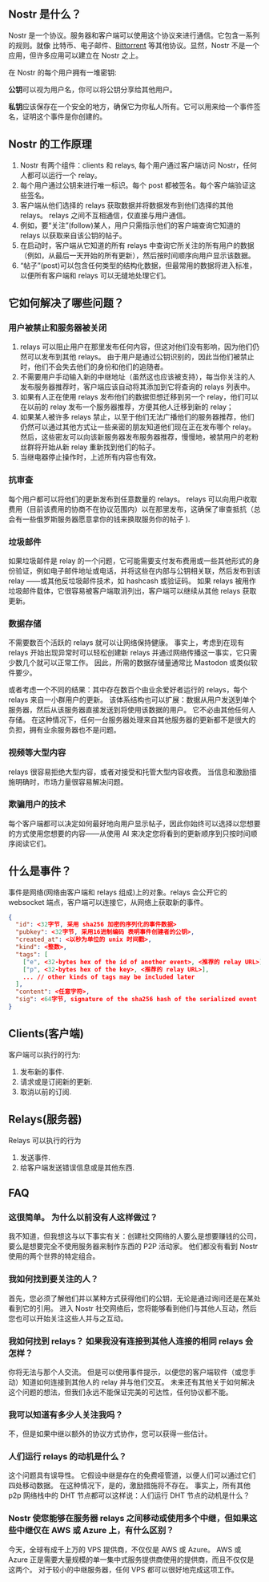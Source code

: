 ## Nostr 是什么？

Nostr 是一个协议。服务器和客户端可以使用这个协议来进行通信。它包含一系列的规则。就像 比特币、电子邮件、[Bittorrent](<https://zh.wikipedia.org/wiki/BitTorrent_(%E5%8D%8F%E8%AE%AE)>) 等其他协议。显然，Nostr 不是一个应用，但许多应用可以建立在 Nostr 之上。

在 Nostr 的每个用户拥有一堆密钥:

**公钥**可以视为用户名，你可以将公钥分享给其他用户。

**私钥**应该保存在一个安全的地方，确保它为你私人所有。它可以用来给一个事件签名，证明这个事件是你创建的。

## Nostr 的工作原理

1. Nostr 有两个组件：clients 和 relays, 每个用户通过客户端访问 Nostr，任何人都可以运行一个 relay。
2. 每个用户通过公钥来进行唯一标识。每个 post 都被签名。每个客户端验证这些签名。
3. 客户端从他们选择的 relays 获取数据并将数据发布到他们选择的其他 relays。 relays 之间不互相通信，仅直接与用户通信。
4. 例如，要“关注”(follow)某人，用户只需指示他们的客户端查询它知道的 relays 以获取来自该公钥的帖子。
5. 在启动时，客户端从它知道的所有 relays 中查询它所关注的所有用户的数据（例如，从最后一天开始的所有更新），然后按时间顺序向用户显示该数据。
6. “帖子”(post)可以包含任何类型的结构化数据，但最常用的数据将进入标准，以便所有客户端和 relays 可以无缝地处理它们。

## 它如何解决了哪些问题？

### 用户被禁止和服务器被关闭

1. relays 可以阻止用户在那里发布任何内容，但这对他们没有影响，因为他们仍然可以发布到其他 relays。 由于用户是通过公钥识别的，因此当他们被禁止时，他们不会失去他们的身份和他们的追随者。
2. 不需要用户手动输入新的中继地址（虽然这也应该被支持），每当你关注的人发布服务器推荐时，客户端应该自动将其添加到它将查询的 relays 列表中。
3. 如果有人正在使用 relays 发布他们的数据但想迁移到另一个 relay，他们可以在以前的 relay 发布一个服务器推荐，方便其他人迁移到新的 relay；
4. 如果某人被许多 relays 禁止，以至于他们无法广播他们的服务器推荐，他们仍然可以通过其他方式让一些亲密的朋友知道他们现在正在发布哪个 relay。 然后，这些密友可以向该新服务器发布服务器推荐，慢慢地，被禁用户的老粉丝群将开始从新 relay 重新找到他们的帖子。
5. 当继电器停止操作时，上述所有内容也有效。

### 抗审查

每个用户都可以将他们的更新发布到任意数量的 relays。
relays 可以向用户收取费用（目前该费用的协商不在协议范围内）以在那里发布，这确保了审查抵抗（总会有一些俄罗斯服务器愿意拿你的钱来换取服务你的帖子 ).

### 垃圾邮件

如果垃圾邮件是 relay 的一个问题，它可能需要支付发布费用或一些其他形式的身份验证，例如电子邮件地址或电话，并将这些在内部与公钥相关联，然后发布到该 relay ——或其他反垃圾邮件技术，如 hashcash 或验证码。 如果 relays 被用作垃圾邮件载体，它很容易被客户端取消列出，客户端可以继续从其他 relays 获取更新。

### 数据存储

不需要数百个活跃的 relays 就可以让网络保持健康。 事实上，考虑到在现有 relays 开始出现异常时可以轻松创建新 relays 并通过网络传播这一事实，它只需少数几个就可以正常工作。 因此，所需的数据存储量通常比 Mastodon 或类似软件要少。

或者考虑一个不同的结果：其中存在数百个由业余爱好者运行的 relays，每个 relays 来自一小群用户的更新。 该体系结构也可以扩展：数据从用户发送到单个服务器，然后从该服务器直接发送到将使用该数据的用户。 它不必由其他任何人存储。 在这种情况下，任何一台服务器处理来自其他服务器的更新都不是很大的负担，拥有业余服务器也不是问题。

### 视频等大型内容

relays 很容易拒绝大型内容，或者对接受和托管大型内容收费。 当信息和激励措施明确时，市场力量很容易解决问题。

### 欺骗用户的技术

每个客户端都可以决定如何最好地向用户显示帖子，因此你始终可以选择以您想要的方式使用您想要的内容——从使用 AI 来决定您将看到的更新顺序到只按时间顺序阅读它们。

## 什么是事件？

事件是网络(网络由客户端和 relays 组成)上的对象。relays 会公开它的 websocket 端点，客户端可以连接它，从网络上获取新的事件。

```json
{
  "id": <32字节, 采用 sha256 加密的序列化的事件数据>
  "pubkey": <32字节, 采用16进制编码 表明事件创建者的公钥>,
  "created_at": <以秒为单位的 unix 时间戳>,
  "kind": <整数>,
  "tags": [
    ["e", <32-bytes hex of the id of another event>, <推荐的 relay URL>],
    ["p", <32-bytes hex of the key>, <推荐的 relay URL>],
    ... // other kinds of tags may be included later
  ],
  "content": <任意字符>,
  "sig": <64字节, signature of the sha256 hash of the serialized event data, which is the same as the "id" field>
}
```

## Clients(客户端)

客户端可以执行的行为:

1. 发布新的事件.
2. 请求或是订阅新的更新.
3. 取消以前的订阅.

## Relays(服务器)

Relays 可以执行的行为

1. 发送事件.
2. 给客户端发送错误信息或是其他东西.

## FAQ

### 这很简单。 为什么以前没有人这样做过？

我不知道，但我想这与以下事实有关：创建社交网络的人要么是想要赚钱的公司，要么是想要完全不使用服务器来制作东西的 P2P 活动家。 他们都没有看到 Nostr 使用的两个世界的特定组合。

### 我如何找到要关注的人？

首先，您必须了解他们并以某种方式获得他们的公钥，无论是通过询问还是在某处看到它的引用。 进入 Nostr 社交网络后，您将能够看到他们与其他人互动，然后您也可以开始关注这些人并与之互动。

### 我如何找到 relays？ 如果我没有连接到其他人连接的相同 relays 会怎样？

你将无法与那个人交流。 但是可以使用事件提示，以便您的客户端软件（或您手动）知道如何连接到其他人的 relay 并与他们交互。 未来还有其他关于如何解决这个问题的想法，但我们永远不能保证完美的可达性，任何协议都不能。

### 我可以知道有多少人关注我吗？

不，但是如果中继以额外的协议方式协作，您可以获得一些估计。

### 人们运行 relays 的动机是什么？

这个问题具有误导性。 它假设中继是存在的免费哑管道，以便人们可以通过它们四处移动数据。 在这种情况下，是的，激励措施将不存在。 事实上，所有其他 p2p 网络栈中的 DHT 节点都可以这样说：人们运行 DHT 节点的动机是什么？

### Nostr 使您能够在服务器 relays 之间移动或使用多个中继，但如果这些中继仅在 AWS 或 Azure 上，有什么区别？

今天，全球有成千上万的 VPS 提供商，不仅仅是 AWS 或 Azure。 AWS 或 Azure 正是需要大量规模的单一集中式服务提供商使用的提供商，而且不仅仅是这两个。 对于较小的中继服务器，任何 VPS 都可以很好地完成这项工作。
